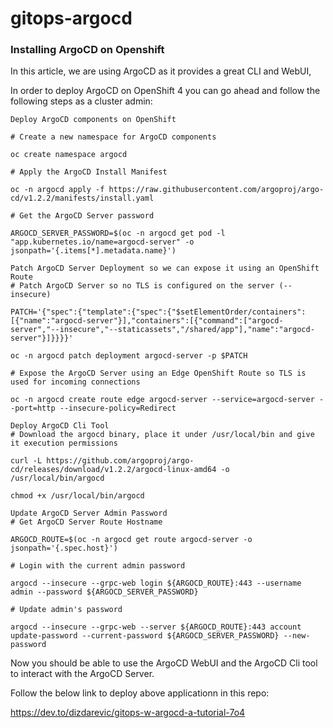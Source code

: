 # gitops-argocd

### Installing ArgoCD on Openshift

In this article, we are using ArgoCD as it provides a great CLI and WebUI, 

In order to deploy ArgoCD on OpenShift 4 you can go ahead and follow the following steps as a cluster admin:

```
Deploy ArgoCD components on OpenShift

# Create a new namespace for ArgoCD components

oc create namespace argocd

# Apply the ArgoCD Install Manifest

oc -n argocd apply -f https://raw.githubusercontent.com/argoproj/argo-cd/v1.2.2/manifests/install.yaml

# Get the ArgoCD Server password

ARGOCD_SERVER_PASSWORD=$(oc -n argocd get pod -l "app.kubernetes.io/name=argocd-server" -o jsonpath='{.items[*].metadata.name}')

Patch ArgoCD Server Deployment so we can expose it using an OpenShift Route
# Patch ArgoCD Server so no TLS is configured on the server (--insecure)

PATCH='{"spec":{"template":{"spec":{"$setElementOrder/containers":[{"name":"argocd-server"}],"containers":[{"command":["argocd-server","--insecure","--staticassets","/shared/app"],"name":"argocd-server"}]}}}}'

oc -n argocd patch deployment argocd-server -p $PATCH

# Expose the ArgoCD Server using an Edge OpenShift Route so TLS is used for incoming connections

oc -n argocd create route edge argocd-server --service=argocd-server --port=http --insecure-policy=Redirect

Deploy ArgoCD Cli Tool
# Download the argocd binary, place it under /usr/local/bin and give it execution permissions

curl -L https://github.com/argoproj/argo-cd/releases/download/v1.2.2/argocd-linux-amd64 -o /usr/local/bin/argocd

chmod +x /usr/local/bin/argocd

Update ArgoCD Server Admin Password
# Get ArgoCD Server Route Hostname

ARGOCD_ROUTE=$(oc -n argocd get route argocd-server -o jsonpath='{.spec.host}')

# Login with the current admin password

argocd --insecure --grpc-web login ${ARGOCD_ROUTE}:443 --username admin --password ${ARGOCD_SERVER_PASSWORD}

# Update admin's password

argocd --insecure --grpc-web --server ${ARGOCD_ROUTE}:443 account update-password --current-password ${ARGOCD_SERVER_PASSWORD} --new-password

```

Now you should be able to use the ArgoCD WebUI and the ArgoCD Cli tool to interact with the ArgoCD Server.

Follow the below link to deploy above applicationn in this repo:

https://dev.to/dizdarevic/gitops-w-argocd-a-tutorial-7o4


